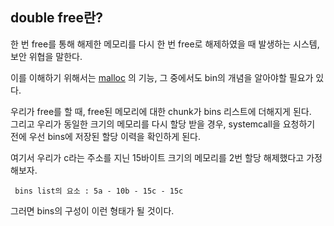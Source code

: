 ## double free란?    
     
한 번 free를 통해 해제한 메모리를 다시 한 번 free로 해제하였을 때 발생하는 시스템, 보안 위협을 말한다.     
     
이를 이해하기 위해서는 [malloc](https://github.com/kshim1208/TIL/blob/main/42Courses/malloc/README.md) 의 기능, 그 중에서도 bin의 개념을 알아야할 필요가 있다.    
    
      
우리가 free를 할 때, free된 메모리에 대한 chunk가 bins 리스트에 더해지게 된다.     
그리고 우리가 동일한 크기의 메모리를 다시 할당 받을 경우, systemcall을 요청하기 전에 우선 bins에 저장된 할당 이력을 확인하게 된다.     
    
     
여기서 우리가 c라는 주소를 지닌 15바이트 크기의 메모리를 2번 할당 해제했다고 가정해보자.    
     
     bins list의 요소 : 5a - 10b - 15c - 15c
     
     
그러면 bins의 구성이 이런 형태가 될 것이다.
